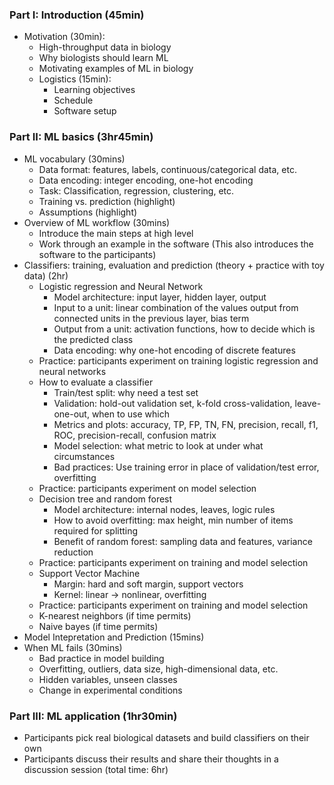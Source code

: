### Part I: Introduction (45min)
* Motivation (30min): 
    * High-throughput data in biology
    * Why biologists should learn ML
    * Motivating examples of ML in biology
    * Logistics (15min):  
	  * Learning objectives  
	  * Schedule  
	  * Software setup

### Part II: ML basics (3hr45min)
* ML vocabulary (30mins)
    * Data format: features, labels, continuous/categorical data, etc.
    * Data encoding: integer encoding, one-hot encoding
    * Task: Classification, regression, clustering, etc.
    * Training vs. prediction (highlight)
    * Assumptions (highlight)
* Overview of ML workflow (30mins)
    * Introduce the main steps at high level
    * Work through an example in the software (This also introduces the software to the participants)
* Classifiers: training, evaluation and prediction (theory + practice with toy data) (2hr)
    * Logistic regression and Neural Network
      * Model architecture: input layer, hidden layer, output
      * Input to a unit: linear combination of the values output from connected units in the previous layer, bias term
      * Output from a unit: activation functions, how to decide which is the predicted class
      * Data encoding: why one-hot encoding of discrete features
    * Practice: participants experiment on training logistic regression and neural networks
    * How to evaluate a classifier
      * Train/test split: why need a test set
      * Validation: hold-out validation set, k-fold cross-validation, leave-one-out, when to use which
      * Metrics and plots: accuracy, TP, FP, TN, FN, precision, recall, f1, ROC, precision-recall, confusion matrix
      * Model selection: what metric to look at under what circumstances
      * Bad practices: Use training error in place of validation/test error, overfitting
    * Practice: participants experiment on model selection
    * Decision tree and random forest
      * Model architecture: internal nodes, leaves, logic rules
      * How to avoid overfitting: max height, min number of items required for splitting
      * Benefit of random forest: sampling data and features, variance reduction
    * Practice: participants experiment on training and model selection
    * Support Vector Machine
      * Margin: hard and soft margin, support vectors
      * Kernel: linear -> nonlinear, overfitting
    * Practice: participants experiment on training and model selection
    * K-nearest neighbors (if time permits)
    * Naive bayes (if time permits)
* Model Intepretation and Prediction (15mins)
* When ML fails (30mins)
    * Bad practice in model building
    * Overfitting, outliers, data size, high-dimensional data, etc.
    * Hidden variables, unseen classes
    * Change in experimental conditions
    
### Part III: ML application (1hr30min)
* Participants pick real biological datasets and build classifiers on their own
* Participants discuss their results and share their thoughts in a discussion session
(total time: 6hr)

		


